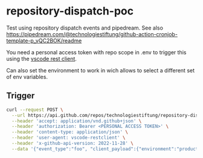 # repository-dispatch-poc

Test using repository dispatch events and pipedream. See also https://pipedream.com/@technologiestiftung/github-action-cronjob-template-p_vQC2BOK/readme

You need a personal access token with repo scope in .env to trigger this using the [vscode rest client](humao.rest-client).

Can also set the environment to work in wich allows to select a different set of env variables.

## Trigger

```bash
curl --request POST \
  --url https://api.github.com/repos/technologiestiftung/repository-dispatch-poc/dispatches \
  --header 'accept: application/vnd.github+json' \
  --header 'authorization: Bearer <PERSONAL ACCESS TOKEN>' \
  --header 'content-type: application/json' \
  --header 'user-agent: vscode-restclient' \
  --header 'x-github-api-version: 2022-11-28' \
  --data '{"event_type":"foo", "client_payload":{"environment":"production"}}'
```
